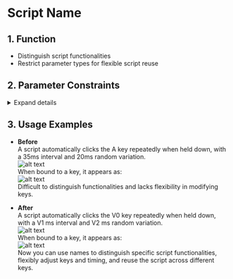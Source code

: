 
# Script Name  

## 1. Function  
- Distinguish script functionalities  
- Restrict parameter types for flexible script reuse  

## 2. Parameter Constraints  

<details>  
<summary>Expand details</summary>

| Symbol | Description          | Format                | Remarks                                                                 |  
|--------|----------------------|-----------------------|-------------------------------------------------------------------------|  
| ~      | Parameter end        | ~                     | Marks the end of parameters, followed by the script name (mode name)    |  
| \      | Parameter type       | \a\b\c\d~            | Parses a single letter (defaults to "\\u\\u\\u\\u~" if the script name does not start with "\\", "\{", or "~") |  
|        | Parameter name       | \m modifier\g normal~ | Letters followed by parameter names                                     |  
| -      | Custom option (single choice) | \U switch-0on-1off~ | -value + option name                                                    |  
| =      | Custom option (multi-choice) | \U mouse=1left=2right=4middle~ |                                                                 |  
| {}     | Collection           | {\m\g}short{\m\g}long~ |                                                                 |  
| \\u    | Unsigned 0~255       |                       |                                                                         |  
| \\s    | Signed -128~127      |                       |                                                                         |  
| \\\\u  | Unsigned 0~65535     |                       |                                                                         |  
| \\\\s  | Signed -32768~32767  |                       |                                                                         |  
| \\\\\\\\u | Same as above      |                       |                                                                         |  
| \\\\\\\\s | Same as above      |                       |                                                                         |  
| \m     | Modifier key         |                       |                                                                         |  
| \g     | Normal key           |                       |                                                                         |  
| \M     | Mouse key            |                       |                                                                         |  
| \c     | Multimedia key       |                       |                                                                         |  
| \j     | Joystick key         |                       |                                                                         |  
| \a     | Joystick axis        |                       |                                                                         |  
| \P     | Password             |                       |                                                                         |  
| \S     | String               |                       |                                                                         |  
| \A     | Keyboard LED (Numlock, etc.) |               |                                                                 |  
| \L     | Key layer            |                       |                                                                         |  
| \U     | User-defined options |                       |                                                                         |  

</details>  

## 3. Usage Examples  

- **Before**  
A script automatically clicks the A key repeatedly when held down, with a 35ms interval and 20ms random variation.  
![alt text](/img_script_name/1.jpg)  
When bound to a key, it appears as:  
![alt text](/img_script_name/1.1.jpg)  
Difficult to distinguish functionalities and lacks flexibility in modifying keys.  

- **After**  
A script automatically clicks the V0 key repeatedly when held down, with a V1 ms interval and V2 ms random variation.  
![alt text](/img_script_name/2.jpg)  
When bound to a key, it appears as:  
![alt text](/img_script_name/2.1.jpg)  
Now you can use names to distinguish specific script functionalities, flexibly adjust keys and timing, and reuse the script across different keys.  